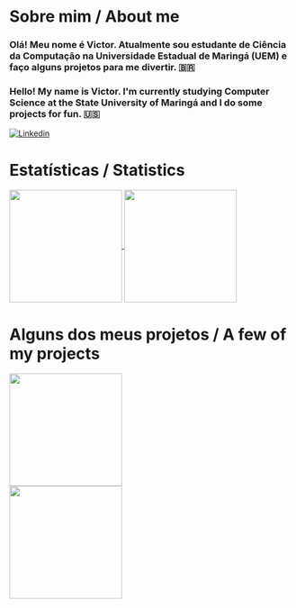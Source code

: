 # Sobre mim / About me
### Olá! Meu nome é Victor. Atualmente sou estudante de Ciência da Computação na Universidade Estadual de Maringá (UEM) e faço alguns projetos para me divertir. 🇧🇷

### Hello! My name is Victor. I'm currently studying Computer Science at the State University of Maringá and I do some projects for fun. 🇺🇸

[![Linkedin](https://img.shields.io/badge/LinkedIn-0077B5?style=for-the-badge&logo=linkedin&logoColor=white)](https://www.linkedin.com/in/victor-costa-899770224/)

# Estatísticas / Statistics
<a href="https://github.com/anuraghazra/github-readme-stats">
  <img height=200 align="center" src="https://github-readme-stats.vercel.app/api?username=VictorGLC&theme=radical&hide_rank=true" />
</a>
<a href="https://github.com/VictorGLC">
  <img height=200 align="center" src="https://github-readme-stats.vercel.app/api/top-langs/?username=VictorGLC&layout=compact&theme=radical&langs_count=8&card_width=320" />
</a>

# Alguns dos meus projetos / A few of my projects 

<a href="https://github.com/VictorGLC/chess-boardgame">
  <img height=200 align="center" src="https://github-readme-stats.vercel.app/api/pin/?username=VictorGLC&repo=chess-boardgame&theme=radical&langs_count=8&card_width=320" />
</a>
<br>
<a href="https://github.com/VictorGLC/spring-boot-webservice">
  <img height=200 align="center" src="https://github-readme-stats.vercel.app/api/pin/?username=VictorGLC&repo=spring-boot-webservice&theme=radical&langs_count=8&card_width=320" />
</a>


